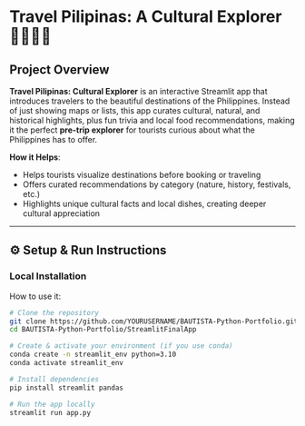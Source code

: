 # Travel Pilipinas: A Cultural Explorer 🌴✨🇵🇭

## Project Overview

**Travel Pilipinas: Cultural Explorer** is an interactive Streamlit app that introduces travelers to the beautiful destinations of the Philippines. Instead of just showing maps or lists, this app curates cultural, natural, and historical highlights, plus fun trivia and local food recommendations, making it the perfect **pre-trip explorer** for tourists curious about what the Philippines has to offer.

**How it Helps**:
- Helps tourists visualize destinations before booking or traveling
- Offers curated recommendations by category (nature, history, festivals, etc.)
- Highlights unique cultural facts and local dishes, creating deeper cultural appreciation

---

## ⚙️ Setup & Run Instructions

### Local Installation

How to use it:
```bash
# Clone the repository
git clone https://github.com/YOURUSERNAME/BAUTISTA-Python-Portfolio.git
cd BAUTISTA-Python-Portfolio/StreamlitFinalApp

# Create & activate your environment (if you use conda)
conda create -n streamlit_env python=3.10
conda activate streamlit_env

# Install dependencies
pip install streamlit pandas

# Run the app locally
streamlit run app.py
